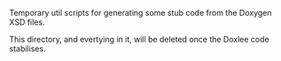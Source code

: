 Temporary util scripts for generating some stub code from the Doxygen XSD files.

This directory, and evertying in it, will be deleted once the Doxlee code stabilises.
